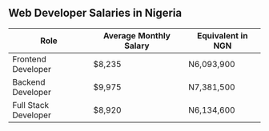 ## Web Developer Salaries in Nigeria

| **Role** | **Average Monthly Salary** | **Equivalent in NGN** |
|---|---|---|
| Frontend Developer | $8,235 | N6,093,900 |
| Backend Developer | $9,975 | N7,381,500 |
| Full Stack Developer | $8,920 | N6,134,600 |

